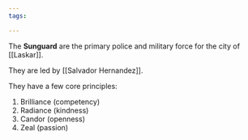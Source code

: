 ```yaml
---
tags:

---
```

The **Sunguard** are the primary police and military force for the city of [[Laskar]]. 

They are led by [[Salvador Hernandez]].

They have a few core principles:
1. Brilliance (competency)
2. Radiance (kindness)
3. Candor (openness)
4. Zeal (passion)